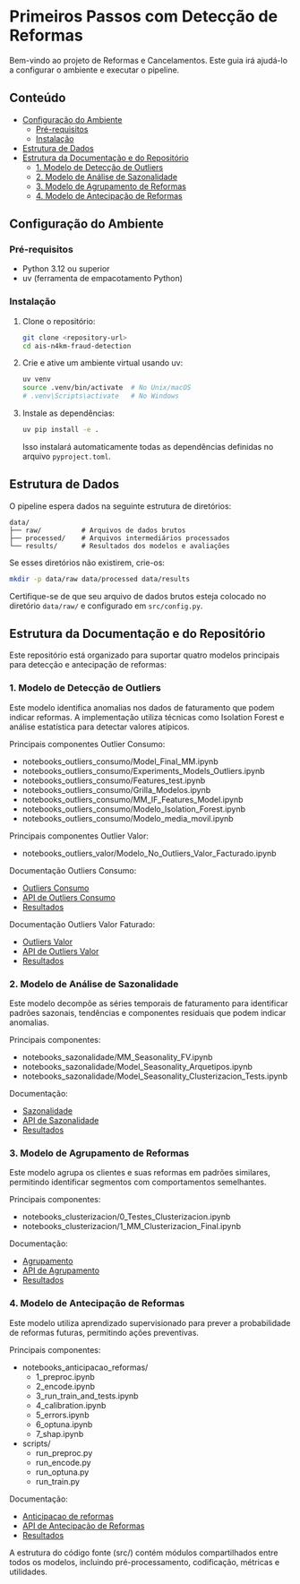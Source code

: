 # Primeiros Passos com Detecção de Reformas

Bem-vindo ao projeto de Reformas e Cancelamentos. Este guia irá ajudá-lo a configurar o ambiente e executar o pipeline.

## Conteúdo

<!-- START doctoc generated TOC please keep comment here to allow auto update -->
<!-- DON'T EDIT THIS SECTION, INSTEAD RE-RUN doctoc TO UPDATE -->

- [Configuração do Ambiente](#configuração-do-ambiente)
  - [Pré-requisitos](#pré-requisitos)
  - [Instalação](#instalação)
- [Estrutura de Dados](#estrutura-de-dados)
- [Estrutura da Documentação e do Repositório](#estrutura-da-documentação-e-do-repositório)
  - [1. Modelo de Detecção de Outliers](#1-modelo-de-detecção-de-outliers)
  - [2. Modelo de Análise de Sazonalidade](#2-modelo-de-análise-de-sazonalidade)
  - [3. Modelo de Agrupamento de Reformas](#3-modelo-de-agrupamento-de-reformas)
  - [4. Modelo de Antecipação de Reformas](#4-modelo-de-antecipação-de-reformas)

<!-- END doctoc generated TOC please keep comment here to allow auto update -->

## Configuração do Ambiente

### Pré-requisitos

- Python 3.12 ou superior
- uv (ferramenta de empacotamento Python)

### Instalação

1. Clone o repositório:

   ```bash
   git clone <repository-url>
   cd ais-n4km-fraud-detection
   ```

2. Crie e ative um ambiente virtual usando uv:

   ```bash
   uv venv
   source .venv/bin/activate  # No Unix/macOS
   # .venv\Scripts\activate   # No Windows
   ```

3. Instale as dependências:

   ```bash
   uv pip install -e .
   ```

   Isso instalará automaticamente todas as dependências definidas no arquivo `pyproject.toml`.

## Estrutura de Dados

O pipeline espera dados na seguinte estrutura de diretórios:

```text
data/
├── raw/          # Arquivos de dados brutos
├── processed/    # Arquivos intermediários processados
└── results/      # Resultados dos modelos e avaliações
```

Se esses diretórios não existirem, crie-os:

```bash
mkdir -p data/raw data/processed data/results
```

Certifique-se de que seu arquivo de dados brutos esteja colocado no diretório `data/raw/` e configurado em `src/config.py`.

## Estrutura da Documentação e do Repositório

Este repositório está organizado para suportar quatro modelos principais para detecção e antecipação de reformas:

### 1. Modelo de Detecção de Outliers

Este modelo identifica anomalias nos dados de faturamento que podem indicar reformas. A implementação utiliza técnicas como Isolation Forest e análise estatística para detectar valores atípicos.

Principais componentes Outlier Consumo:

- notebooks_outliers_consumo/Model_Final_MM.ipynb
- notebooks_outliers_consumo/Experiments_Models_Outliers.ipynb
- notebooks_outliers_consumo/Features_test.ipynb
- notebooks_outliers_consumo/Grilla_Modelos.ipynb
- notebooks_outliers_consumo/MM_IF_Features_Model.ipynb
- notebooks_outliers_consumo/Modelo_Isolation_Forest.ipynb
- notebooks_outliers_consumo/Modelo_media_movil.ipynb

Principais componentes Outlier Valor:

- notebooks_outliers_valor/Modelo_No_Outliers_Valor_Facturado.ipynb

Documentação Outliers Consumo:

- [Outliers Consumo](docs/modelos/metodologia_outliers_consumo.md)
- [API de Outliers Consumo](docs/referencia_api/api_outliers_consumo.md)
- [Resultados](docs/resultados/resultados_outliers_consumo.md)

Documentação Outliers Valor Faturado:

- [Outliers Valor](docs/modelos/metodologia_outliers_valor.md)
- [API de Outliers Valor](docs/referencia_api/api_outliers_valor.md)
- [Resultados](docs/resultados/resultados_outliers_valor.md)

### 2. Modelo de Análise de Sazonalidade

Este modelo decompõe as séries temporais de faturamento para identificar padrões sazonais, tendências e componentes residuais que podem indicar anomalias.

Principais componentes:

- notebooks_sazonalidade/MM_Seasonality_FV.ipynb
- notebooks_sazonalidade/Model_Seasonality_Arquetipos.ipynb
- notebooks_sazonalidade/Model_Seasonality_Clusterizacion_Tests.ipynb

Documentação:

- [Sazonalidade](docs/modelos/modelo_sazonalidade.md)
- [API de Sazonalidade](docs/referencia_api/api_sazonalidade.md)
- [Resultados](docs/resultados/resultados_sazonalidade.md)

### 3. Modelo de Agrupamento de Reformas

Este modelo agrupa os clientes e suas reformas em padrões similares, permitindo identificar segmentos com comportamentos semelhantes.

Principais componentes:

- notebooks_clusterizacion/0_Testes_Clusterizacion.ipynb
- notebooks_clusterizacion/1_MM_Clusterizacion_Final.ipynb

Documentação:

- [Agrupamento](docs/modelos/metodologia_clusterizacao.md)
- [API de Agrupamento](docs/referencia_api/api_clusterizacao.md)
- [Resultados](docs/resultados/resultados_clusterizacao.md)

### 4. Modelo de Antecipação de Reformas

Este modelo utiliza aprendizado supervisionado para prever a probabilidade de reformas futuras, permitindo ações preventivas.

Principais componentes:

- notebooks_anticipacao_reformas/
  - 1_preproc.ipynb
  - 2_encode.ipynb
  - 3_run_train_and_tests.ipynb
  - 4_calibration.ipynb
  - 5_errors.ipynb
  - 6_optuna.ipynb
  - 7_shap.ipynb
- scripts/
  - run_preproc.py
  - run_encode.py
  - run_optuna.py
  - run_train.py

Documentação:

- [Anticipacao de reformas](docs/modelos/anticipacao_reformas.md)
- [API de Antecipação de Reformas](docs/referencia_api/api_anticipacao_de_reformas.md)
- [Resultados](docs/resultados/anticipacao_de_reformas.md)

A estrutura do código fonte (src/) contém módulos compartilhados entre todos os modelos, incluindo pré-processamento, codificação, métricas e utilidades.
